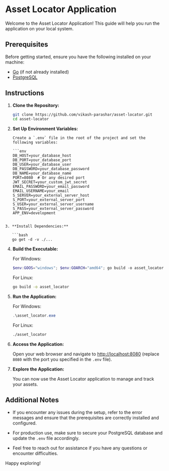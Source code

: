 # Asset Locator Application

Welcome to the Asset Locator Application! This guide will help you run the application on your local system.

## Prerequisites

Before getting started, ensure you have the following installed on your machine:

- [Go](https://golang.org/dl/) (if not already installed)
- [PostgreSQL](https://www.postgresql.org/download/)

## Instructions

1.  **Clone the Repository:**

    ```bash
    git clone https://github.com/vikash-parashar/asset-locator.git
    cd asset-locator
    ```

2.  **Set Up Environment Variables:**

        Create a `.env` file in the root of the project and set the following variables:

        ```env
        DB_HOST=your_database_host
        DB_PORT=your_database_port
        DB_USER=your_database_user
        DB_PASSWORD=your_database_password
        DB_NAME=your_database_name
        PORT=8080  # Or any desired port
        JWT_SECRET=your_custom_jwt_secret
        EMAIL_PASSWORD=your_email_password
        EMAIL_USERNAME=your_email
        S_SERVER=your_external_server_host
        S_PORT=your_external_server_port
        S_USER=your_external_server_username
        S_PASS=your_external_server_password
        APP_ENV=development

````

3. **Install Dependencies:**

   ```bash
   go get -d -v ./...
````

4. **Build the Executable:**

   For Windows:

   ```powershell
   $env:GOOS="windows"; $env:GOARCH="amd64"; go build -o asset_locator.exe
   ```

   For Linux:

   ```bash
   go build -o asset_locator
   ```

5. **Run the Application:**

   For Windows:

   ```powershell
   .\asset_locator.exe
   ```

   For Linux:

   ```bash
   ./asset_locator
   ```

6. **Access the Application:**

   Open your web browser and navigate to [http://localhost:8080](http://localhost:8080) (replace `8080` with the port you specified in the `.env` file).

7. **Explore the Application:**

   You can now use the Asset Locator application to manage and track your assets.

## Additional Notes

- If you encounter any issues during the setup, refer to the error messages and ensure that the prerequisites are correctly installed and configured.

- For production use, make sure to secure your PostgreSQL database and update the `.env` file accordingly.

- Feel free to reach out for assistance if you have any questions or encounter difficulties.

Happy exploring!
